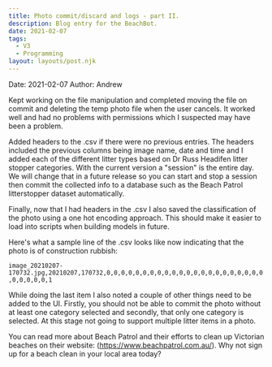 ```yaml
---
title: Photo commit/discard and logs - part II.
description: Blog entry for the BeachBot.
date: 2021-02-07
tags:
  - V3
  - Programming
layout: layouts/post.njk
---
```

Date: 2021-02-07
Author: Andrew

Kept working on the file manipulation and completed moving the file on commit and deleting the temp photo file when the user cancels. It worked well and had no problems with permissions which I suspected may have been a problem.

Added headers to the .csv if there were no previous entries. The headers included the previous columns being image name, date and time and I added each of the different litter types based on Dr Russ Headifen litter stopper categories. With the current version a "session" is the entire day. We will change that in a future release so you can start and stop a session then commit the collected info to a database such as the Beach Patrol litterstopper dataset automatically.

Finally, now that I had headers in the .csv I also saved the classification of the photo using a one hot encoding approach. This should make it easier to load into scripts when building models in future.

Here's what a sample line of the .csv looks like now indicating that the photo is of construction rubbish:

<code>image_20210207-170732.jpg,20210207,170732,0,0,0,0,0,0,0,0,0,0,0,0,0,0,0,0,0,0,0,0,0,0,0,0,0,0,0,1</code>

While doing the last item I also noted a couple of other things need to be added to the UI. Firstly, you should not be able to commit the photo without at least one category selected and secondly, that only one category is selected. At this stage not going to support multiple litter items in a photo.

You can read more about Beach Patrol and their efforts to clean up Victorian beaches on their website:  (<A href="https://www.beachpatrol.com.au/">https://www.beachpatrol.com.au/</A>). Why not sign up for a beach clean in your local area today?

